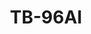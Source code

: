 ---
title: TB-96AI
layout: ai-product
permalink: /product/tb-96ai/ai/
shortname: tb-96ai
description: |-
    TB-96AI is a powerful core board for artificial intelligence. Carrier Board developed by Xiamen Beiqi Technology Co., Ltd. can form a complete development board or evaluation board; and the board customized by customers according to actual needs can directly form the industry application motherboard, which can meet industrial automation, UAV, image detection, face recognition, edge computing gateway, cluster server, Intelligent Quotient display, automatic driving, medicine. Application needs of market segments such as health care equipment, robots and intelligent retail.
keywords: |-
    NPU, AI, DSP, Arm, Rockchip, RK3399Pro, SoM
product_short_desc: " "
sticky_tab_bar:
    - title: TB-96AI
      url: /product/tb-96ai/
    - title: AI
      active: true
      url: /product/tb-96ai/ai/
    - title: Getting Started
      url: /documentation/som/tb-96ai/getting-started/
    - title: Documentation
      url: /documentation/som/tb-96ai/
header-image: TB-96AI-front.jpg
footer-image: TB-96AI-rear.jpg
product_specification: se
verticals:
    - title: Deep Learning
      description: >-
        The RK3399Pro Integrates AI neural network processor NPU, supports 8Bit/16Bit operation with computing power up to 3.0Tops to meet various visual and audio AI applications. Compatible with multiple AI frameworks, supports TensorFlow Lite/Android NN API, AI software tools support import, mapping, and optimization of Caffe / TensorFlow models, allowing developers to use AI technology easily.
    - title: Visual AI
      description: >-
        Supports multiple display output interfaces of DP1.2, HDMI 2.0, MIPI-DSI, eDP, Embed two VOPs, support dual-screen simultaneous/dual-screen display, supports 4K VP9, 4K 10bits H265/H264 and 1080P multi-format (VC-1, MPEG- 1/2/4, VP8) video decoding, 1080P (H.264, VP8 format) video coding
    - title: Robotics
      description: >-
        TB-96AI is a powerful core board for artificial intelligence. Carrier Board developed by Xiamen Beiqi Technology Co., Ltd. can form a complete development board or evaluation board; and the board customized by customers according to actual needs can directly form the industry application motherboard.
call-to-action: Platform to build for Deep Learning / Smart Cities / Robotics
secondary-verticals:
    - title: Software
      list:
        - title: Getting Started Guide
          url: https://www.96boards.org/documentation/som/tb-96ai/getting-started/
        - title: Documentation
          url: https://www.96boards.org/documentation/som/tb-96ai/
    - title: Hardware
      list:
        - title: Computing
        - title: Controller
        - title: Accelerators
        - title: Sensors
    - title: Stacks
      list:
        - title: Tensorflow
          url: https://www.tensorflow.org/
        - title: OpenCV
          url: https://opencv.org/
        - title: Caffe
          url: http://caffe.berkeleyvision.org/
demos: ""
documentation:
    - title: Hardware user guide
      url: https://www.96boards.org/documentation/som/tb-96ai/hardware-docs/
    - title: Board schematics
      url: https://www.96boards.org/documentation/som/tb-96ai/hardware-docs/
whats-in-the-box:
    - TB-96AI board
buy-now: 
    title: Buy Now
    url: https://www.96boards.org/product/tb-96ai/
---